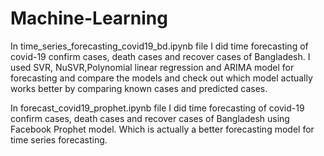 # Machine-Learning
In time_series_forecasting_covid19_bd.ipynb file I did time forecasting of covid-19 confirm cases, death cases and recover cases of Bangladesh. I used SVR, NuSVR,Polynomial linear regression and ARIMA model for forecasting and compare the models and check out which model actually works better by comparing known cases and predicted cases.

In forecast_covid19_prophet.ipynb file I did time forecasting of covid-19 confirm cases, death cases and recover cases of Bangladesh using Facebook Prophet model. Which is actually a better forecasting model for time series forecasting.
